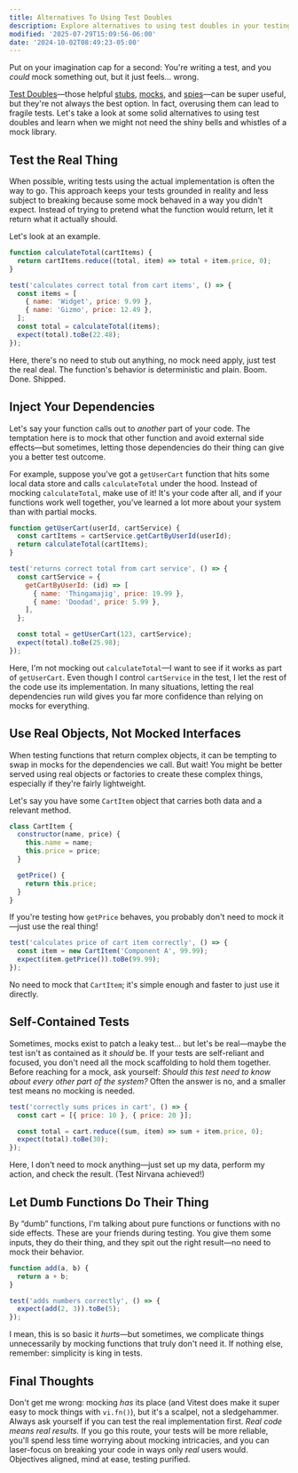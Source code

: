 ```yaml
---
title: Alternatives To Using Test Doubles
description: Explore alternatives to using test doubles in your testing strategy.
modified: '2025-07-29T15:09:56-06:00'
date: '2024-10-02T08:49:23-05:00'
---
```


Put on your imagination cap for a second: You're writing a test, and you _could_ mock something out, but it just feels… wrong.

[Test Doubles](test-doubles.md)—those helpful [stubs](stubs.md), [mocks](mocks.md), and [spies](spies.md)—can be super useful, but they're not always the best option. In fact, overusing them can lead to fragile tests. Let's take a look at some solid alternatives to using test doubles and learn when we might not need the shiny bells and whistles of a mock library.

## Test the Real Thing

When possible, writing tests using the actual implementation is often the way to go. This approach keeps your tests grounded in reality and less subject to breaking because some mock behaved in a way you didn't expect. Instead of trying to pretend what the function would return, let it return what it actually should.

Let's look at an example.

```javascript
function calculateTotal(cartItems) {
  return cartItems.reduce((total, item) => total + item.price, 0);
}

test('calculates correct total from cart items', () => {
  const items = [
    { name: 'Widget', price: 9.99 },
    { name: 'Gizmo', price: 12.49 },
  ];
  const total = calculateTotal(items);
  expect(total).toBe(22.48);
});
```

Here, there's no need to stub out anything, no mock need apply, just test the real deal. The function's behavior is deterministic and plain. Boom. Done. Shipped.

## Inject Your Dependencies

Let's say your function calls out to _another_ part of your code. The temptation here is to mock that other function and avoid external side effects—but sometimes, letting those dependencies do their thing can give you a better test outcome.

For example, suppose you've got a `getUserCart` function that hits some local data store and calls `calculateTotal` under the hood. Instead of mocking `calculateTotal`, make use of it! It's your code after all, and if your functions work well together, you've learned a lot more about your system than with partial mocks.

```javascript
function getUserCart(userId, cartService) {
  const cartItems = cartService.getCartByUserId(userId);
  return calculateTotal(cartItems);
}

test('returns correct total from cart service', () => {
  const cartService = {
    getCartByUserId: (id) => [
      { name: 'Thingamajig', price: 19.99 },
      { name: 'Doodad', price: 5.99 },
    ],
  };

  const total = getUserCart(123, cartService);
  expect(total).toBe(25.98);
});
```

Here, I'm not mocking out `calculateTotal`—I want to see if it works as part of `getUserCart`. Even though I control `cartService` in the test, I let the rest of the code use its implementation. In many situations, letting the real dependencies run wild gives you far more confidence than relying on mocks for everything.

## Use Real Objects, Not Mocked Interfaces

When testing functions that return complex objects, it can be tempting to swap in mocks for the dependencies we call. But wait! You might be better served using real objects or factories to create these complex things, especially if they're fairly lightweight.

Let's say you have some `CartItem` object that carries both data and a relevant method.

```javascript
class CartItem {
  constructor(name, price) {
    this.name = name;
    this.price = price;
  }

  getPrice() {
    return this.price;
  }
}
```

If you're testing how `getPrice` behaves, you probably don't need to mock it—just use the real thing!

```javascript
test('calculates price of cart item correctly', () => {
  const item = new CartItem('Component A', 99.99);
  expect(item.getPrice()).toBe(99.99);
});
```

No need to mock that `CartItem`; it's simple enough and faster to just use it directly.

## Self-Contained Tests

Sometimes, mocks exist to patch a leaky test… but let's be real—maybe the test isn't as contained as it _should_ be. If your tests are self-reliant and focused, you don't need all the mock scaffolding to hold them together. Before reaching for a mock, ask yourself: _Should this test need to know about every other part of the system?_ Often the answer is no, and a smaller test means no mocking is needed.

```javascript
test('correctly sums prices in cart', () => {
  const cart = [{ price: 10 }, { price: 20 }];

  const total = cart.reduce((sum, item) => sum + item.price, 0);
  expect(total).toBe(30);
});
```

Here, I don't need to mock anything—just set up my data, perform my action, and check the result. (Test Nirvana achieved!)

## Let Dumb Functions Do Their Thing

By “dumb” functions, I'm talking about pure functions or functions with no side effects. These are your friends during testing. You give them some inputs, they do their thing, and they spit out the right result—no need to mock their behavior.

```javascript
function add(a, b) {
  return a + b;
}

test('adds numbers correctly', () => {
  expect(add(2, 3)).toBe(5);
});
```

I mean, this is so basic it _hurts_—but sometimes, we complicate things unnecessarily by mocking functions that truly don't need it. If nothing else, remember: simplicity is king in tests.

## Final Thoughts

Don't get me wrong: mocking _has_ its place (and Vitest does make it super easy to mock things with `vi.fn()`), but it's a scalpel, not a sledgehammer. Always ask yourself if you can test the real implementation first. _Real code means real results._ If you go this route, your tests will be more reliable, you'll spend less time worrying about mocking intricacies, and you can laser-focus on breaking your code in ways only _real_ users would. Objectives aligned, mind at ease, testing purified.
